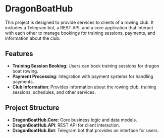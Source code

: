 # DragonBoatHub

This project is designed to provide services to clients of a rowing club. It includes a Telegram bot, a REST API, and a core application that interact with each other to manage bookings for training sessions, payments, and information about the club.

## Features

- **Training Session Booking**: Users can book training sessions for dragon boat rowing.
- **Payment Processing**: Integration with payment systems for handling payments.
- **Club Information**: Provides information about the rowing club, training sessions, schedules, and other services.

## Project Structure

- **DragonBoatHub.Core**: Core business logic and data models.
- **DragonBoatHub.API**: REST API for client interaction.
- **DragonBoatHub.Bot**: Telegram bot that provides an interface for users.